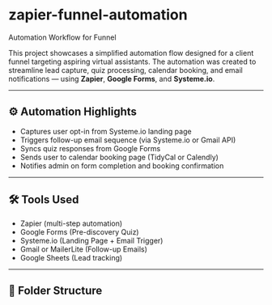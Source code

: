 # zapier-funnel-automation
Automation Workflow for Funnel

This project showcases a simplified automation flow designed for a client funnel targeting aspiring virtual assistants. The automation was created to streamline lead capture, quiz processing, calendar booking, and email notifications — using **Zapier**, **Google Forms**, and **Systeme.io**.

---

## ⚙️ Automation Highlights

- Captures user opt-in from Systeme.io landing page  
- Triggers follow-up email sequence (via Systeme.io or Gmail API)  
- Syncs quiz responses from Google Forms  
- Sends user to calendar booking page (TidyCal or Calendly)  
- Notifies admin on form completion and booking confirmation

---

## 🛠 Tools Used

- Zapier (multi-step automation)  
- Google Forms (Pre-discovery Quiz)  
- Systeme.io (Landing Page + Email Trigger)  
- Gmail or MailerLite (Follow-up Emails)  
- Google Sheets (Lead tracking)

---

## 📂 Folder Structure

